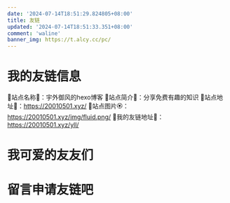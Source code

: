 ```yaml
---
date: '2024-07-14T18:51:29.824805+08:00'		
title: 友链		
updated: '2024-07-14T18:51:33.351+08:00'		
comment: 'waline'		
banner_img: https://t.alcy.cc/pc/
---
```

# 我的友链信息

🌵站点名称🌺：宇外御风的hexo博客
🌲站点简介🌸：分享免费有趣的知识
🌳站点地址🌼：https://20010501.xyz/
🌴站点图片🏵️：https://20010501.xyz/img/fluid.png/
🌿我的友链地址🌻：https://20010501.xyz/yll/

# 我可爱的友友们

<div id="qexo-friends"></div>
<link rel="stylesheet" href="/css/friends.css"/>
<script src="/js/friends.js"></script>
<script>loadQexoFriends("qexo-friends", "https://hexoadmin.20010501.xyz")</script>

# 留言申请友链吧